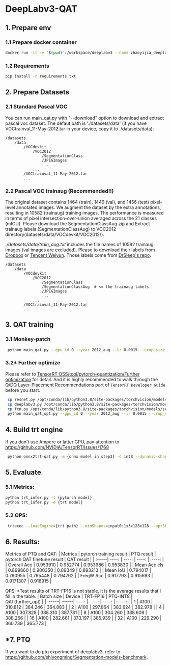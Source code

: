 
# DeepLabv3-QAT

## 1. Prepare env

### 1.1 Prepare docker container 

```bash
docker run -it -v "$(pwd)":/workspace/deeplabv3 --name zhaoyijia_deeplabv3_3  --shm-size=128g --gpus=all --net=host nvcr.io/nvidia/pytorch:22.03-py3 /bin/bash
```

### 1.2 Requirements

```bash
pip install -r requirements.txt
```

## 2. Prepare Datasets

### 2.1 Standard Pascal VOC
You can run main_qat.py with "--download" option to download and extract pascal voc dataset. The defaut path is './datasets/data' (if you have VOCtrainval_11-May-2012.tar in your device, copy it to ./datasets/data):

```
/datasets
    /data
        /VOCdevkit 
            /VOC2012 
                /SegmentationClass
                /JPEGImages
                ...
            ...
        /VOCtrainval_11-May-2012.tar
        ...
```

### 2.2  Pascal VOC trainaug (Recommended!!)


The original dataset contains 1464 (train), 1449 (val), and 1456 (test) pixel-level annotated images. We augment the dataset by the extra annotations, resulting in 10582 (trainaug) training images. The performance is measured in terms of pixel intersection-over-union averaged across the 21 classes (mIOU). Please download the SegmentationClassAug.zip and Extract trainaug labels (SegmentationClassAug) to VOC2012 directory(datasets/data/VOCdevkit/VOC2012/).

*./datasets/data/train_aug.txt* includes the file names of 10582 trainaug images (val images are excluded). Please to download their labels from [Dropbox](https://www.dropbox.com/s/oeu149j8qtbs1x0/SegmentationClassAug.zip?dl=0) or [Tencent Weiyun](https://share.weiyun.com/5NmJ6Rk). Those labels come from [DrSleep's repo](https://github.com/DrSleep/tensorflow-deeplab-resnet).



```
/datasets
    /data
        /VOCdevkit  
            /VOC2012
                /SegmentationClass
                /SegmentationClassAug  # <= the trainaug labels
                /JPEGImages
                ...
            ...
        /VOCtrainval_11-May-2012.tar
        ...
```

## 3. QAT training

### 3.1 Monkey-patch

```bash
 python main_qat.py --gpu_id 0 --year 2012_aug --lr 0.0015 --crop_size 513
```
### 3.2* Further optimize

Please refer to [TensorRT OSS/tool/pytorch-quantization/Further optimization](https://github.com/NVIDIA/TensorRT/blob/master/tools/pytorch-quantization/docs/source/tutorials/quant_resnet50.rst#further-optimization) for detail. And it is highly recommended to walk through the [Q/DQ Layer-Placement Recommendations](https://docs.nvidia.com/deeplearning/tensorrt/developer-guide/index.html#qdq-placement-recs) part of `TensorRT Developer Guide` before you start.    

```bash
 cp resnet.py /opt/conda/lib/python3.8/site-packages/torchvision/models/
 cp deeplabv3.py /opt/conda/lib/python3.8/site-packages/torchvision/models/segmentation/
 cp fcn.py /opt/conda/lib/python3.8/site-packages/torchvision/models/segmentation/
 python main_qat_opt.py --gpu_id 0 --year 2012_aug --lr 0.0015 --crop_size 513 --further_opt
```

## 4. Build trt engine

If you don't use Ampere or latter GPU, pay attention to https://github.com/NVIDIA/TensorRT/issues/1768
```bash
 python onnx2trt-qat.py -m {onnx model in step3} -d int8 --dynamic-shape
```

## 5. Evaluate

### 5.1 Metrics:
```bash
python trt_infer.py -t {pytorch model}
python trt_infer.py -e {trt model}
```
### 5.2 QPS:
```bash
 trtexec --loadEngine={trt path} --minShapes=input0:1x3x128x128 --optShapes=input0:1x3x384x512 --maxShapes=input0:1x3x640x640
```

## 6. Results:

Metrics of PTQ and QAT:
| Metrics | pytorch training result | PTQ result | pytorch QAT finetune result | QAT result |
| :-----| ----: | ----: | ----: | :----: |
| Overall Acc | 0.953910 | 0.952774 | 0.953986 | 0.953830 |
| Mean Acc cls | 0.899860 | 0.900350 | 0.89349 | 0.893213 |
| Mean IoU | 0.794017 | 0.790955 | 0.795448 | 0.794762 |
| FreqW Acc | 0.917793 | 0.915693 | 0.9171307 | 0.916915 |


QPS:
*Test results of TRT-FP16 is not stable, it is the average results that I fill in the table.
| Batch size | Device | TRT-FP16 | PTQ-INT8 | QAT(further_opt) |
| :-----| :-----| ----: | ----: | ----: | :----: |
| 1  | A100 | 310.812 | 364.246 | 364.883 |
| 2  | A100 | 297.864 | 383.624 | 382.978 |
| 4  | A100 | 307.828 | 388.310 | 387.781 |
| 8  | A100 | 304.260 | 388.608 | 388.266 |
| 16 | A100 | 282.661 | 373.197 | 385.939 |
| 32 | A100 | 229.290 | 360.739 | 365.773 |


## *7. PTQ
If you want to do ptq experiment of deeplabv3, refer to https://github.com/shiyongming/Segmentation-models-benchmark.